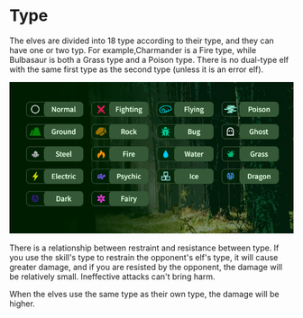 # Type

The elves are divided into 18 type according to their type, and they can have one or two typ. For example,Charmander is a Fire type, while Bulbasaur is both a Grass type and a Poison type. There is no dual-type elf with the same first type as the second type (unless it is an error elf).

![](../.gitbook/assets/属性英文.png)

There is a relationship between restraint and resistance between type. If you use the skill's type to restrain the opponent's elf's type, it will cause greater damage, and if you are resisted by the opponent, the damage will be relatively small. Ineffective attacks can't bring harm.

When the elves use the same type as their own type, the damage will be higher.

